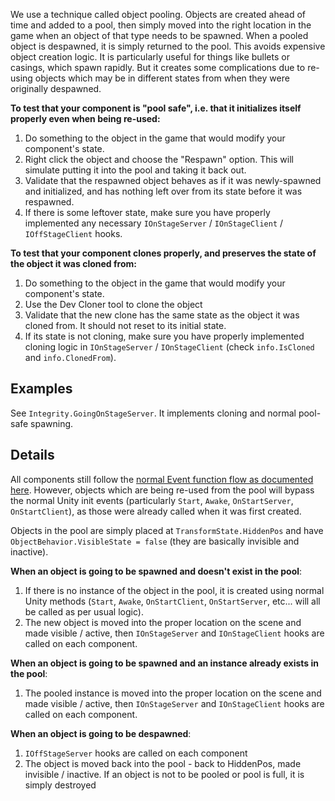 We use a technique called object pooling. Objects are created ahead of time and added to a pool, then simply moved into the right location in the game when an object of that type needs to be spawned. When a pooled object is despawned, it is simply returned to the pool. This avoids expensive object creation logic. It is particularly useful for things like bullets or casings, which spawn rapidly. But it creates some complications due to re-using objects which may be in different states from when they were originally despawned.

**To test that your component is "pool safe", i.e. that it initializes itself properly even when being re-used:**
1. Do something to the object in the game that would modify your component's state.
2. Right click the object and choose the "Respawn" option. This will simulate putting it into the pool and taking it back out.
3. Validate that the respawned object behaves as if it was newly-spawned and initialized, and has nothing left over from its state before it was respawned.
4. If there is some leftover state, make sure you have properly implemented any necessary `IOnStageServer` / `IOnStageClient` / `IOffStageClient` hooks.

**To test that your component clones properly, and preserves the state of the object it was cloned from:**
1. Do something to the object in the game that would modify your component's state.
2. Use the Dev Cloner tool to clone the object
3. Validate that the new clone has the same state as the object it was cloned from. It should not reset to its initial state.
4. If its state is not cloning, make sure you have properly implemented cloning logic in `IOnStageServer` / `IOnStageClient` (check `info.IsCloned` and `info.ClonedFrom`).

## Examples

See `Integrity.GoingOnStageServer`. It implements cloning and normal pool-safe spawning.

## Details

All components still follow the [normal Event function flow as documented here](https://docs.unity3d.com/Manual/ExecutionOrder.html). However, objects which are being re-used from the pool will bypass the normal Unity init events (particularly `Start`, `Awake`, `OnStartServer`, `OnStartClient`), as those were already called when it was first created.

Objects in the pool are simply placed at `TransformState.HiddenPos` and have `ObjectBehavior.VisibleState = false` (they are basically invisible and inactive).

**When an object is going to be spawned and doesn't exist in the pool**:
1. If there is no instance of the object in the pool, it is created using normal Unity methods (`Start`, `Awake`, `OnStartClient`, `OnStartServer`, etc... will all be called as per usual logic).
2. The new object is moved into the proper location on the scene and made visible / active, then `IOnStageServer` and `IOnStageClient` hooks are called on each component.

**When an object is going to be spawned and an instance already exists in the pool**:
1. The pooled instance is moved into the proper location on the scene and made visible / active, then `IOnStageServer` and `IOnStageClient` hooks are called on each component.

**When an object is going to be despawned**:
1. `IOffStageServer` hooks are called on each component
2. The object is moved back into the pool - back to HiddenPos, made invisible / inactive. If an object is not to be pooled or pool is full, it is simply destroyed
